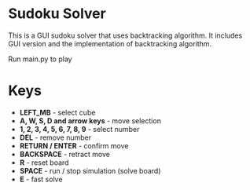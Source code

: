 # Sudoku Solver

This is a GUI sudoku solver that uses backtracking algorithm. It includes GUI version and the implementation of backtracking algorithm.

Run main.py to play


# Keys
- **LEFT_MB** - select cube
- **A, W, S, D and arrow keys** - move selection
- **1, 2, 3, 4, 5, 6, 7, 8, 9** - select number
- **DEL** - remove number
- **RETURN / ENTER** - confirm move
- **BACKSPACE** - retract move
- **R** - reset board
- **SPACE** - run / stop simulation (solve board)
- **E** - fast solve


